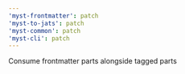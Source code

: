 ```yaml
---
'myst-frontmatter': patch
'myst-to-jats': patch
'myst-common': patch
'myst-cli': patch
---
```


Consume frontmatter parts alongside tagged parts
